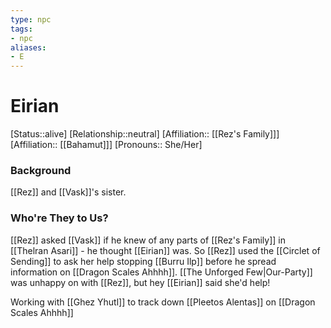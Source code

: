 ```yaml
---
type: npc
tags: 
- npc
aliases:
- E
---
```


# Eirian
[Status::alive]
[Relationship::neutral]
[Affiliation:: [[Rez's Family]]]
[Affiliation:: [[Bahamut]]]
[Pronouns:: She/Her]


### Background
[[Rez]] and [[Vask]]'s sister.

### Who're They to Us?
[[Rez]] asked [[Vask]] if he knew of any parts of [[Rez's Family]] in [[Thelran Asari]] - he thought [[Eirian]] was. So [[Rez]] used the [[Circlet of Sending]] to ask her help stopping [[Burru Ilp]] before he spread information on [[Dragon Scales Ahhhh]]. [[The Unforged Few|Our-Party]] was unhappy on with [[Rez]], but hey [[Eirian]] said she'd help! 

Working with [[Ghez Yhutl]] to track down [[Pleetos Alentas]] on [[Dragon Scales Ahhhh]]